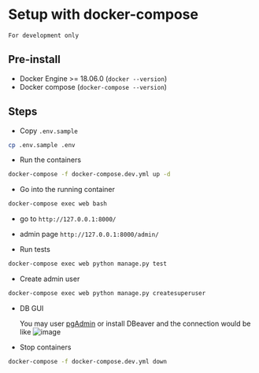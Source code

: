 # Setup with docker-compose

`For development only`

## Pre-install

- Docker Engine >= 18.06.0 (`docker --version`)
- Docker compose (`docker-compose --version`)

## Steps

- Copy `.env.sample`

```bash
cp .env.sample .env
```

- Run the containers

```bash
docker-compose -f docker-compose.dev.yml up -d
```

- Go into the running container

```bash
docker-compose exec web bash

```

- go to `http://127.0.0.1:8000/`
- admin page `http://127.0.0.1:8000/admin/`

- Run tests

```bash
docker-compose exec web python manage.py test
```

- Create admin user

```bash
docker-compose exec web python manage.py createsuperuser
```

- DB GUI

  You may user [pgAdmin](https://www.pgadmin.org/) or install DBeaver and the connection would be like ![image](https://i.imgur.com/tFLalQk.png)

- Stop containers

```bash
docker-compose -f docker-compose.dev.yml down
```
